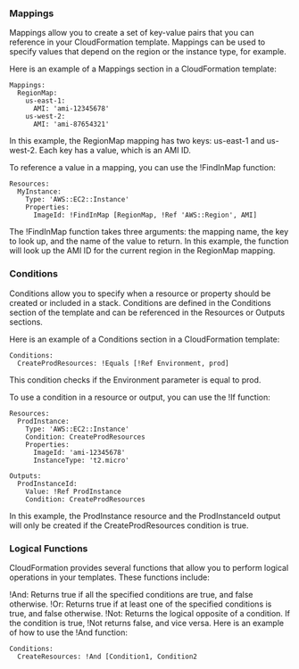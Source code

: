 ### Mappings
Mappings allow you to create a set of key-value pairs that you can reference in your CloudFormation template. Mappings can be used to specify values that depend on the region or the instance type, for example.

Here is an example of a Mappings section in a CloudFormation template:
```
Mappings:
  RegionMap:
    us-east-1:
      AMI: 'ami-12345678'
    us-west-2:
      AMI: 'ami-87654321'
```
In this example, the RegionMap mapping has two keys: us-east-1 and us-west-2. Each key has a value, which is an AMI ID.

To reference a value in a mapping, you can use the !FindInMap function:
```
Resources:
  MyInstance:
    Type: 'AWS::EC2::Instance'
    Properties:
      ImageId: !FindInMap [RegionMap, !Ref 'AWS::Region', AMI]
```
The !FindInMap function takes three arguments: the mapping name, the key to look up, and the name of the value to return. In this example, the function will look up the AMI ID for the current region in the RegionMap mapping.

### Conditions
Conditions allow you to specify when a resource or property should be created or included in a stack. Conditions are defined in the Conditions section of the template and can be referenced in the Resources or Outputs sections.

Here is an example of a Conditions section in a CloudFormation template:
```
Conditions:
  CreateProdResources: !Equals [!Ref Environment, prod]
```
This condition checks if the Environment parameter is equal to prod.

To use a condition in a resource or output, you can use the !If function:
```
Resources:
  ProdInstance:
    Type: 'AWS::EC2::Instance'
    Condition: CreateProdResources
    Properties:
      ImageId: 'ami-12345678'
      InstanceType: 't2.micro'

Outputs:
  ProdInstanceId:
    Value: !Ref ProdInstance
    Condition: CreateProdResources
```
In this example, the ProdInstance resource and the ProdInstanceId output will only be created if the CreateProdResources condition is true.

### Logical Functions
CloudFormation provides several functions that allow you to perform logical operations in your templates. These functions include:

!And: Returns true if all the specified conditions are true, and false otherwise.
!Or: Returns true if at least one of the specified conditions is true, and false otherwise.
!Not: Returns the logical opposite of a condition. If the condition is true, !Not returns false, and vice versa.
Here is an example of how to use the !And function:
```
Conditions:
  CreateResources: !And [Condition1, Condition2
```
